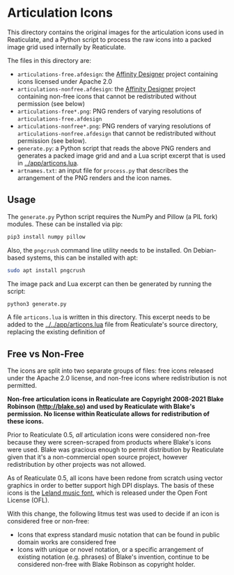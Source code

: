 # Articulation Icons

This directory contains the original images for the articulation icons used in Reaticulate, and a Python
script to process the raw icons into a packed image grid used internally by Reaticulate.

The files in this directory are:
 * `articulations-free.afdesign`: the [Affinity Designer](https://affinity.serif.com/) project containing
   icons licensed under Apache 2.0
 * `articulations-nonfree.afdesign`: the [Affinity Designer](https://affinity.serif.com/) project containing
   non-free icons that cannot be redistributed without permission (see below)
 * `articulations-free*.png`: PNG renders of varying resolutions of `articulations-free.afdesign`
 * `articulations-nonfree*.png`: PNG renders of varying resolutions of `articulations-nonfree.afdesign` that
    cannot be redistributed without permission (see below).
 * `generate.py`: a Python script that reads the above PNG renders and generates a packed image grid and
   and a Lua script excerpt that is used in [../app/articons.lua](../app/articons.lua).
 * `artnames.txt`: an input file for `process.py` that describes the arrangement of the PNG renders and
   the icon names.

## Usage

The `generate.py` Python script requires the NumPy and Pillow (a PIL fork) modules.  These can
be installed via pip:

```bash
pip3 install numpy pillow
```

Also, the `pngcrush` command line utility needs to be installed.  On Debian-based systems, this
can be installed with apt:

```bash
sudo apt install pngcrush
```

The image pack and Lua excerpt can then be generated by running the script:

```bash
python3 generate.py
```

A file `articons.lua` is written in this directory.  This excerpt needs to be added to
the [../../app/articons.lua](../../app/articons.lua) file from Reaticulate's source
directory, replacing the existing definition of

## Free vs Non-Free

The icons are split into two separate groups of files: free icons released under the
Apache 2.0 license, and non-free icons where redistribution is not permitted.

**Non-free articulation icons in Reaticulate are Copyright 2008-2021 Blake Robinson
(http://blake.so) and used by Reaticulate with Blake's permission.  No license within
Reaticulate allows for redistribution of these icons.**

Prior to Reaticulate 0.5, *all* articulation icons were considered non-free because they
were screen-scraped from products where Blake's icons were used.  Blake was gracious
enough to permit distribution by Reaticulate given that it's a non-commercial open source
project, however redistribution by other projects was not allowed.

As of Reaticulate 0.5, all icons have been redone from scratch using vector graphics in
order to better support high DPI displays.  The basis of these icons is the [Leland music
font](https://github.com/MuseScoreFonts/Leland), which is released under the Open Font
License (OFL).

With this change, the following litmus test was used to decide if an icon is considered free
or non-free:
 * Icons that express standard music notation that can be found in public domain works are considered free
 * Icons with unique or novel notation, or a specific arrangement of existing notation (e.g. phrases)
   of Blake's invention, continue to be considered non-free with Blake Robinson as copyright holder.
